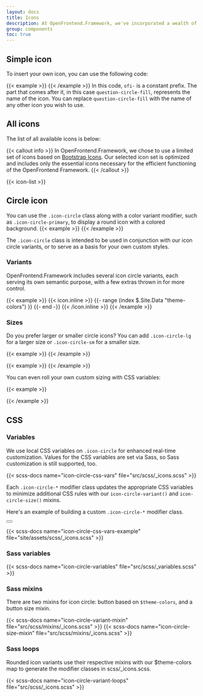 ```yaml
---
layout: docs
title: Icons
description: At OpenFrontend.Framework, we've incorporated a wealth of useful icons that we use in our components. Discover more by reading our article.
group: components
toc: true
---
```


## Simple icon

To insert your own icon, you can use the following code:

{{< example >}}
<i class="ofi-question-circle-fill"></i>
{{< /example >}}
In this code, `ofi-` is a constant prefix. The part that comes after it, in this case `question-circle-fill`, represents the name of the icon. You can replace `question-circle-fill` with the name of any other icon you wish to use.

## All icons

The list of all available icons is below:

{{< callout info >}}
In OpenFrontend.Framework, we chose to use a limited set of icons based on [Bootstrap Icons](https://icons.getbootstrap.com). Our selected icon set is optimized and includes only the essential icons necessary for the efficient functioning of the OpenFrontend Framework.
{{< /callout >}}

{{< icon-list >}}

## Circle icon

You can use the `.icon-circle` class along with a color variant modifier, such as `.icon-circle-primary`, to display a round icon with a colored background.
{{< example >}}
<span class="icon-circle icon-circle-primary"><i class="ofi-question-circle-fill"></i></span>
{{< /example >}}

The `.icon-circle` class is intended to be used in conjunction with our icon circle variants, or to serve as a basis for your own custom styles.

### Variants

OpenFrontend.Framework includes several icon circle variants, each serving its own semantic purpose, with a few extras thrown in for more control.

{{< example >}}
{{< icon.inline >}}
{{- range (index $.Site.Data "theme-colors") }}
<span class="icon-circle icon-circle-{{ .name }}"><i class="ofi-question-circle-fill"></i></span>
{{- end -}}
{{< /icon.inline >}}
{{< /example >}}

### Sizes

Do you prefer larger or smaller circle icons? You can add `.icon-circle-lg` for a larger size or `.icon-circle-sm` for a smaller size.

{{< example >}}
<span class="icon-circle icon-circle-primary icon-circle-lg"><i class="ofi-question-circle-fill"></i></span>
<span class="icon-circle icon-circle-secondary icon-circle-lg"><i class="ofi-question-circle-fill"></i></span>
{{< /example >}}

{{< example >}}
<span class="icon-circle icon-circle-primary icon-circle-sm"><i class="ofi-question-circle-fill"></i></span>
<span class="icon-circle icon-circle-secondary icon-circle-sm"><i class="ofi-question-circle-fill"></i></span>
{{< /example >}}

You can even roll your own custom sizing with CSS variables:

{{< example >}}

<span class="icon-circle icon-circle-primary"
style="--bs-icon-circle-padding: 0.25rem; --bs-icon-circle-font-size: 1.5rem;">
<i class="ofi-question-circle-fill"></i>
</span>

<span class="icon-circle icon-circle-primary"
style="--bs-icon-circle-padding: 1rem; --bs-icon-circle-font-size: 1.5rem;">
<i class="ofi-question-circle-fill"></i>
</span>
{{< /example >}}

## CSS

### Variables

We use local CSS variables on `.icon-circle` for enhanced real-time customization. Values for the CSS variables are set via Sass, so Sass customization is still supported, too.

{{< scss-docs name="icon-circle-css-vars" file="src/scss/_icons.scss" >}}

Each `.icon-circle-*` modifier class updates the appropriate CSS variables to minimize additional CSS rules with our `icon-circle-variant()` and `icon-circle-size()` mixins.

Here's an example of building a custom `.icon-circle-*` modifier class.

<div class="bd-example">
  <button type="button" class="icon-circle icon-circle-bd-primary"><i class="ofi-question-circle-fill"></i></button>
</div>

{{< scss-docs name="icon-circle-css-vars-example" file="site/assets/scss/_icons.scss" >}}

### Sass variables

{{< scss-docs name="icon-circle-variables" file="src/scss/_variables.scss" >}}

### Sass mixins

There are two mixins for icon circle: button based on `$theme-colors`, and a button size mixin.

{{< scss-docs name="icon-circle-variant-mixin" file="src/scss/mixins/_icons.scss" >}}
{{< scss-docs name="icon-circle-size-mixin" file="src/scss/mixins/_icons.scss" >}}

### Sass loops

Rounded icon variants use their respective mixins with our $theme-colors map to generate the modifier classes in scss/_icons.scss.

{{< scss-docs name="icon-circle-variant-loops" file="src/scss/_icons.scss" >}}

